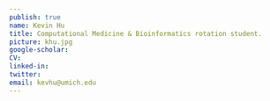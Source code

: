 ```yaml
---
publish: true
name: Kevin Hu
title: Computational Medicine & Bioinformatics rotation student.
picture: khu.jpg
google-scholar: 
CV:
linked-in: 
twitter:
email: kevhu@umich.edu
---
```

